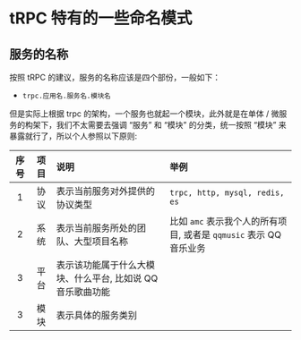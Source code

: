 # tRPC 特有的一些命名模式

## 服务的名称

按照 tRPC 的建议，服务的名称应该是四个部份，一般如下：

- `trpc.应用名.服务名.模块名`

但是实际上根据 trpc 的架构，一个服务也就起一个模块，此外就是在单体 / 微服务的构架下，我们不太需要去强调 “服务” 和 “模块” 的分类，统一按照 “模块” 来暴露就行了，所以个人参照以下原则:

| 序号 | 项目 | 说明 | 举例 |
|:--:|:--:|:---|:--|
| 1 | 协议 | 表示当前服务对外提供的协议类型 | `trpc, http, mysql, redis, es` |
| 2 | 系统 | 表示当前服务所处的团队、大型项目名称 | 比如 `amc` 表示我个人的所有项目, 或者是 `qqmusic` 表示 QQ 音乐业务 |
| 3 | 平台 | 表示该功能属于什么大模块、什么平台, 比如说 QQ 音乐歌曲功能 |  |
| 3 | 模块 | 表示具体的服务类别 |  |
